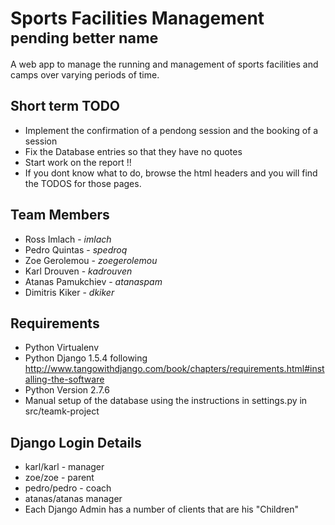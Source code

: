 Sports Facilities Management <sup>pending better name</sup>
============================

A web app to manage the running and management of sports facilities and camps over varying periods of time.

Short term TODO
---------------

* Implement the confirmation of a pendong session and the booking of a session
* Fix the Database entries so that they have no quotes
* Start work on the report !!
* If you dont know what to do, browse the html headers and you will find the TODOS for those pages.


Team Members
------------

* Ross Imlach  - _imlach_
* Pedro Quintas -  _spedroq_
* Zoe Gerolemou -  _zoegerolemou_
* Karl Drouven  - _kadrouven_
* Atanas Pamukchiev - _atanaspam_
* Dimitris Kiker - _dkiker_


Requirements
------------

* Python Virtualenv
* Python Django 1.5.4 following http://www.tangowithdjango.com/book/chapters/requirements.html#installing-the-software 
* Python Version 2.7.6
* Manual setup of the database using the instructions in settings.py in src/teamk-project

Django Login Details
--------------------

* karl/karl - manager
* zoe/zoe - parent
* pedro/pedro - coach
* atanas/atanas manager
* Each Django Admin has a number of clients that are his "Children"
